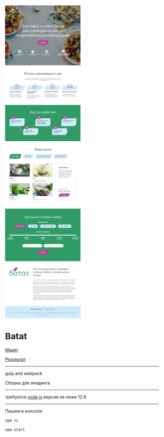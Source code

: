 ![screenshot](https://github.com/some-yummy-nick/batat/blob/master/batat.png)

# Batat
[Макет](https://www.figma.com/file/czu2kOvTpa6fGLeBlotiyl/%D0%91%D0%B0%D1%82%D0%B0%D1%82?node-id=0%3A1)

[Результат](https://some-yummy-batat.netlify.app/)
***
gulp and webpack

Сборка для лендинга
***
требуется [node js](https://nodejs.org/ru/) версии не ниже 12.8 
***
Пишем в консоли 

```
npm ci
``` 

```
npm start
``` 

